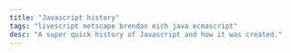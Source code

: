```yaml
---
title: "Javascript history"
tags: "livescript netscape brendan eich java ecmascript"
desc: "A super quick history of Javascript and how it was created."
---
```

